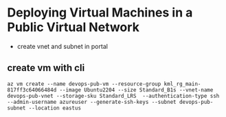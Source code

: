 # Deploying Virtual Machines in a Public Virtual Network
* create vnet and subnet in portal
## create vm with cli
`az vm create --name devops-pub-vm --resource-group kml_rg_main-817ff3c64066484d --image Ubuntu2204 --size Standard_B1s --vnet-name devops-pub-vnet --storage-sku Standard_LRS  --authentication-type ssh --admin-username azureuser --generate-ssh-keys --subnet devops-pub-subnet --location eastus`
